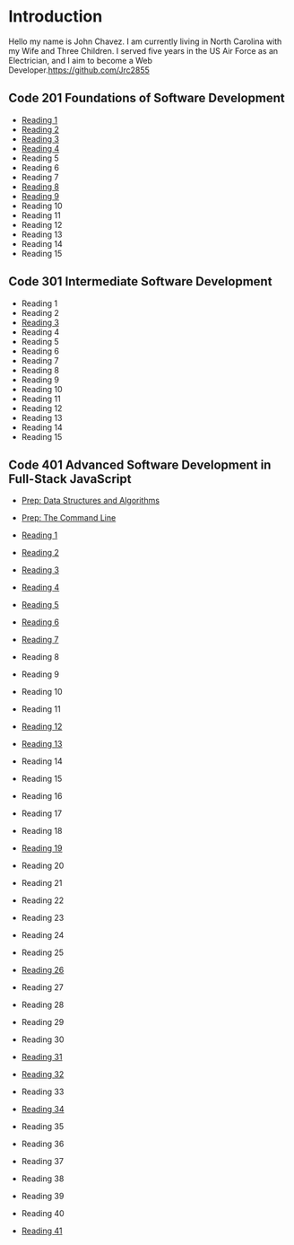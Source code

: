 # Introduction
Hello my name is John Chavez. I am currently living in North Carolina with my Wife and Three Children. I served five years in the US Air Force as an Electrician, and I aim to become a Web Developer.https://github.com/Jrc2855

## Code 201 Foundations of Software Development

* [Reading 1](Reading1.md)
* [Reading 2](Reading2.md)
* [Reading 3](Reading3.md)
* [Reading 4](Reading4.md)
* Reading 5
* Reading 6
* Reading 7
* [Reading 8](Reading8.md)
* [Reading 9](Reading9.md)
* Reading 10
* Reading 11
* Reading 12
* Reading 13
* Reading 14
* Reading 15

## Code 301 Intermediate Software Development

* Reading 1
* Reading 2
* [Reading 3](301-3.md)
* Reading 4
* Reading 5
* Reading 6
* Reading 7
* Reading 8
* Reading 9
* Reading 10
* Reading 11
* Reading 12
* Reading 13
* Reading 14
* Reading 15

## Code 401 Advanced Software Development in Full-Stack JavaScript

* [Prep: Data Structures and Algorithms](401-DSA.md)
* [Prep: The Command Line](401-TCL.md)

* [Reading 1](401-1.md)
* [Reading 2](401-2.md)
* [Reading 3](401-3.md)
* [Reading 4](401-4.md)
* [Reading 5](401-5.md)
* [Reading 6](401-6.md)
* [Reading 7](401-7.md)
* Reading 8
* Reading 9
* Reading 10
* Reading 11
* [Reading 12](401-12.md)
* [Reading 13](401-13.md)
* Reading 14
* Reading 15
* Reading 16
* Reading 17
* Reading 18
* [Reading 19](401-19.md)
* Reading 20
* Reading 21
* Reading 22
* Reading 23
* Reading 24
* Reading 25
* [Reading 26](401-26.md)
* Reading 27
* Reading 28
* Reading 29
* Reading 30
* [Reading 31](401-31.md)
* [Reading 32](401-32.md)
* Reading 33
* [Reading 34](401-34.md)
* Reading 35
* Reading 36
* Reading 37
* Reading 38
* Reading 39
* Reading 40
* [Reading 41](401-41.md)